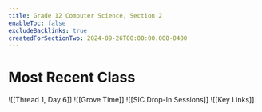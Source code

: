 ```yaml
---
title: Grade 12 Computer Science, Section 2
enableToc: false
excludeBacklinks: true
createdForSectionTwo: 2024-09-26T00:00:00.000-0400
---
```

# Most Recent Class
![[Thread 1, Day 6]]
![[Grove Time]]
![[SIC Drop-In Sessions]]
![[Key Links]]